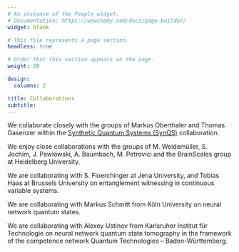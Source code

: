 ```yaml
---
# An instance of the People widget.
# Documentation: https://wowchemy.com/docs/page-builder/
widget: blank

# This file represents a page section.
headless: true

# Order that this section appears on the page.
weight: 20

design:
  columns: 2

title: Collaborations
subtitle:
---
```

We collaborate closely with the groups of Markus Oberthaler and Thomas Gasenzer within the <a href="https://www.synqs.org/">Synthetic Quantum Systems (SynQS)</a> collaboration.

We enjoy close collaborations with the groups of M. Weidemüller, S. Jochim, J. Pawlowski, A. Baumbach, M. Petrovici and the BrainScales group at Heidelberg University.

We are collaborating with S. Floerchinger at Jena University, and Tobias Haas at Brussels University on entanglement witnessing in continuous variable systems.

We are collaborating with Markus Schmitt from Köln University on neural network quantum states.

We are collaborating with Alexey Ustinov from Karlsruher Institut für Technologie on neural network quantum state tomography in the framework of the competence network Quantum Technologies – Baden-Württemberg.
